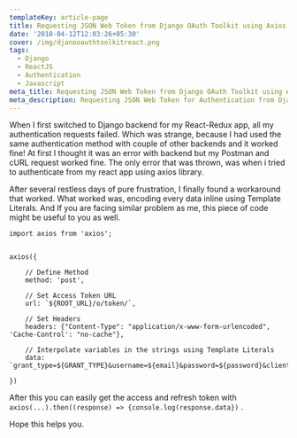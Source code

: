 ```yaml
---
templateKey: article-page
title: Requesting JSON Web Token from Django OAuth Toolkit using Axios
date: '2018-04-12T12:03:26+05:30'
cover: /img/djanooauthtoolkitreact.png
tags:
  - Django
  - ReactJS
  - Authentication
  - Javascript
meta_title: Requesting JSON Web Token from Django OAuth Toolkit using Axios
meta_description: Requesting JSON Web Token for Authentication from Django OAuth Toolkit using Axios in your Javascript app.
---
```

When I first switched to Django backend for my React-Redux app, all my authentication requests failed. Which was strange, because I had used the same authentication method with couple of other backends and it worked fine! At first I thought it was an error with backend but my Postman and cURL request worked fine. The only error that was thrown, was when i tried to authenticate from my react app using axios library.

After several restless days of pure frustration, I finally found a workaround that worked. What worked was, encoding every data inline using Template Literals. And If you are facing similar problem as me, this piece of code might be useful to you as well.

```
import axios from 'axios';


axios({

    // Define Method
    method: 'post',

    // Set Access Token URL
    url: `${ROOT_URL}/o/token/`,

    // Set Headers
    headers: {"Content-Type": "application/x-www-form-urlencoded", 'Cache-Control': "no-cache"},

    // Interpolate variables in the strings using Template Literals
    data: `grant_type=${GRANT_TYPE}&username=${email}&password=${password}&client_id=${CLIENT_ID}&client_secret=${CLIENT_SECRET}`

})
```

After this you can easily get the access and refresh token with `axios(...).then((response) => {console.log(response.data})` .

Hope this helps you.
